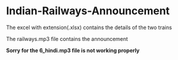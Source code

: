 # Indian-Railways-Announcement

The excel with extension(.xlsx) contains the details of the two trains

The railways.mp3 file contains the announcement

**********Sorry for the 6_hindi.mp3 file is not working properly**********
